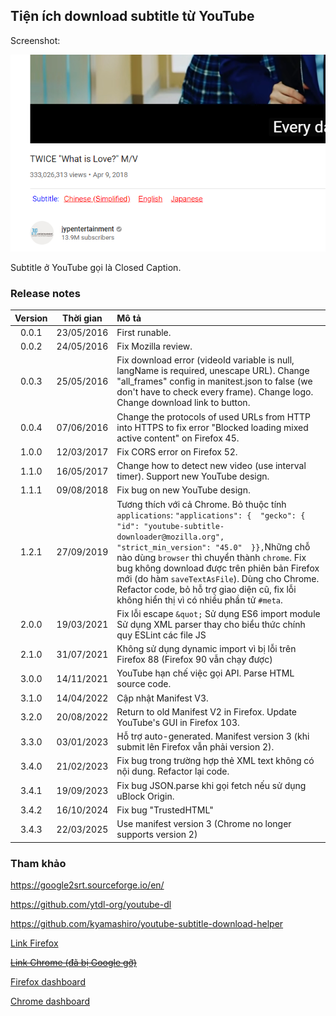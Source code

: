 ## Tiện ích download subtitle từ YouTube

Screenshot:

![img](images/screenshot%2020190927.png)

Subtitle ở YouTube gọi là Closed Caption.

### Release notes

| Version | Thời gian  | Mô tả                                                        |
| :-----: | :--------: | :----------------------------------------------------------- |
|  0.0.1  | 23/05/2016 | First runable.                                               |
|  0.0.2  | 24/05/2016 | Fix Mozilla review.                                          |
|  0.0.3  | 25/05/2016 | Fix download error (videoId variable is null, langName is required, unescape URL). Change "all_frames" config in manitest.json to false (we don't have to check every frame). Change logo. Change download link to button. |
|  0.0.4  | 07/06/2016 | Change the protocols of used URLs from HTTP into HTTPS to fix error "Blocked loading mixed active content" on Firefox 45. |
|  1.0.0  | 12/03/2017 | Fix CORS error on Firefox 52.                                |
|  1.1.0  | 16/05/2017 | Change how to detect new video (use interval timer). Support new YouTube design. |
|  1.1.1  | 09/08/2018 | Fix bug on new YouTube design.                               |
|  1.2.1  | 27/09/2019 | Tương thích với cả Chrome. Bỏ thuộc tính `applications`: `"applications": {  "gecko": {    "id": "youtube-subtitle-downloader@mozilla.org",    "strict_min_version": "45.0"  }},`Những chỗ nào dùng `browser` thì chuyển thành `chrome`. Fix bug không download được trên phiên bản Firefox mới (do hàm `saveTextAsFile`). Dùng cho Chrome. Refactor code, bỏ hỗ trợ giao diện cũ, fix lỗi không hiển thị vì có nhiều phần tử `#meta`. |
|  2.0.0  | 19/03/2021 | Fix lỗi escape `&quot;` Sử dụng ES6 import module Sử dụng XML parser thay cho biểu thức chính quy ESLint các file JS |
|  2.1.0  | 31/07/2021 | Không sử dụng dynamic import vì bị lỗi trên Firefox 88 (Firefox 90 vẫn chạy được) |
|  3.0.0  | 14/11/2021 | YouTube hạn chế việc gọi API. Parse HTML source code.        |
|  3.1.0  | 14/04/2022 | Cập nhật Manifest V3.                                        |
|  3.2.0  | 20/08/2022 | Return to old Manifest V2 in Firefox. Update YouTube's GUI in Firefox 103. |
|  3.3.0  | 03/01/2023 | Hỗ trợ auto-generated. Manifest version 3 (khi submit lên Firefox vẫn phải version 2). |
|  3.4.0  | 21/02/2023 | Fix bug trong trường hợp thẻ XML text không có nội dung. Refactor lại code. |
|  3.4.1  | 19/09/2023 | Fix bug JSON.parse khi gọi fetch nếu sử dụng uBlock Origin.  |
|  3.4.2  | 16/10/2024 | Fix bug "TrustedHTML"                                        |
|  3.4.3  | 22/03/2025 | Use manifest version 3 (Chrome no longer supports version 2) |

### Tham khảo

https://google2srt.sourceforge.io/en/

https://github.com/ytdl-org/youtube-dl

https://github.com/kyamashiro/youtube-subtitle-download-helper

[Link Firefox](https://addons.mozilla.org/en-US/firefox/addon/youtube-subtitle-downloader/)

[~~Link Chrome (đã bị Google gỡ)~~](https://chrome.google.com/webstore/detail/youtube-subtitle-download/falajjjalaffofcbkhgdemihkpllibom)

[Firefox dashboard](https://addons.mozilla.org/en-US/developers/addons)

[Chrome dashboard](https://chrome.google.com/webstore/developer/dashboard)